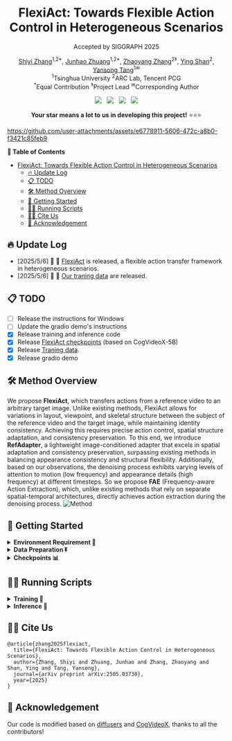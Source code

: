 <div align="center">

# FlexiAct: Towards Flexible Action Control in Heterogeneous Scenarios

Accepted by SIGGRAPH 2025

 [Shiyi Zhang](https://shiyi-zh0408.github.io/)<sup>1,2*</sup>, [Junhao Zhuang](https://zhuang2002.github.io/)<sup>1,2*</sup>, [Zhaoyang Zhang](https://zzyfd.github.io/#/)<sup>2‡</sup>, [Ying Shan](https://www.linkedin.com/in/YingShanProfile/)<sup>2</sup>, [Yansong Tang](https://andytang15.github.io/)<sup>1✉</sup> <br>
 <sup>1</sup>Tsinghua University <sup>2</sup>ARC Lab, Tencent PCG <br>
 <sup>*</sup>Equal Contribution <sup>‡</sup>Project Lead <sup>✉</sup>Corresponding Author



<a href='https://shiyi-zh0408.github.io/projectpages/FlexiAct/'><img src='https://img.shields.io/badge/Project-Page-Green'></a> &nbsp;
<a href="https://arxiv.org/abs/2505.03730"><img src="https://img.shields.io/badge/arXiv-2505.03730-b31b1b.svg"></a> &nbsp;
<a href='https://huggingface.co/datasets/shiyi0408/FlexiAct'><img src='https://img.shields.io/badge/%F0%9F%A4%97%20Hugging%20Face-Dataset-blue'></a> &nbsp;
<a href="https://huggingface.co/shiyi0408/FlexiAct"><img src="https://img.shields.io/badge/%F0%9F%A4%97%20Hugging%20Face-Model-blue"></a>
</p>

**Your star means a lot to us in developing this project!** ⭐⭐⭐
</div>

https://github.com/user-attachments/assets/e6778911-5606-472c-a8b0-f3421c85feb9

**📖 Table of Contents**


- [FlexiAct: Towards Flexible Action Control in Heterogeneous Scenarios](#flexiact-towards-flexible-action-control-in-heterogeneous-scenarios)
  - [🔥 Update Log](#-update-log)
  - [📋 TODO](#-todo)
  - [🛠️ Method Overview](#️-method-overview)
  - [🚀 Getting Started](#-getting-started)
  - [🏃🏼 Running Scripts](#-running-scripts)
  - [🤝🏼 Cite Us](#-cite-us)
  - [🙏 Acknowledgement](#-acknowledgement)



## 🔥 Update Log
- [2025/5/6] 📢 📢  [FlexiAct](https://huggingface.co/shiyi0408/FlexiAct) is released, a flexible action transfer framework in heterogeneous scenarios.
- [2025/5/6] 📢 📢  [Our traning data](https://huggingface.co/datasets/shiyi0408/FlexiAct) are released.

## 📋 TODO
- [ ] Release the instructions for Windows
- [ ] Update the gradio demo's instructions
- [x] Release training and inference code
- [x] Release [FlexiAct checkpoints](https://huggingface.co/shiyi0408/FlexiAct) (based on CogVideoX-5B)
- [x] Release [Traning data](https://huggingface.co/datasets/shiyi0408/FlexiAct).
- [x] Release gradio demo
## 🛠️ Method Overview

We propose **FlexiAct**, which transfers actions from a reference video to an arbitrary target image. Unlike existing methods, FlexiAct allows for variations in layout, viewpoint, and skeletal structure between the subject of the reference video and the target image, while maintaining identity consistency. Achieving this requires precise action control, spatial structure adaptation, and consistency preservation. To this end, we introduce **RefAdapter**, a lightweight image-conditioned adapter that excels in spatial adaptation and consistency preservation, surpassing existing methods in balancing appearance consistency and structural flexibility. Additionally, based on our observations, the denoising process exhibits varying levels of attention to motion (low frequency) and appearance details (high frequency) at different timesteps. So we propose **FAE** (Frequency-aware Action Extraction), which, unlike existing methods that rely on separate spatial-temporal architectures, directly achieves action extraction during the denoising process.
![Method](https://github.com/user-attachments/assets/fa89d093-2741-46f2-87a7-b9cfbd77d0ee)


## 🚀 Getting Started

<details>
<summary><b>Environment Requirement 🔧</b></summary>

**Step 1:** Clone this repo

```
git clone https://github.com/TencentARC/FlexiAct.git
```

**Step 2:** Install required packages

```
bash env.sh
conda activate cog
```

</details>

<details>
<summary><b>Data Preparation ⏬</b></summary>


**Option 1: Official data**

You can download the data we used in our paper at [here](https://huggingface.co/datasets/shiyi0408/FlexiAct). 
```
cd FlexiAct
git clone https://huggingface.co/datasets/shiyi0408/FlexiAct ./benchmark
```
By downloading the data, you are agreeing to the terms and conditions of the license. The data structure should be like:

```
|-- benchmark
    |-- captions
        |-- animal
            |-- dogjump
                |-- crop.csv
                |-- val_image.csv
            |-- dogstand
            |-- ...
        |-- camera
            |-- camera_forward
                |-- crop.csv
                |-- val_image.csv
            |-- camera_rotate
            |-- ...
        |-- human
            |-- chest
                |-- crop.csv
                |-- val_image.csv
            |-- crouch
            |-- ...
    |-- reference_videos
        |-- animal
            |-- dogjump
                |-- 0.mp4
                |-- 1.mp4
                |-- ...
            |-- dogstand
                |-- 0.mp4
                |-- 1.mp4
                |-- ...
            |-- ...
        |-- camera
            |-- camera_forward
                |-- 0.mp4
                |-- 1.mp4
                |-- ...
            |-- camera_rotate
                |-- 0.mp4
                |-- 1.mp4
                |-- ...
            |-- ...
        |-- human
            |-- chest
                |-- 0.mp4
                |-- 1.mp4
                |-- ...
            |-- crouch
                |-- 0.mp4
                |-- 1.mp4
                |-- ...
            |-- ...
        |-- extract_vid_and_crop.py
    |-- target_image
        |-- animal
            |-- animal_bird1.jpg
            |-- animal_capy1.webp
            |-- ...
        |-- camera
            |-- view1.jpg
            |-- view2.jpg
            |-- ...
        |-- human
            |-- game_girl_1.webp
            |-- game_girl_2.webp
            |-- ...
    
```

**Option 2: Prepare your own data**

For each action, we use `crop.csv` to store information about the reference videos used for training, and `val_image.csv` to store information about the target images used for validation during training. The specific steps are as follows:

**Step1: Prepare your reference video**
Save your video in `benchmark/reference_videos/{scenario}` (using `rotate.mp4` as an example, where `{scenario}` is `human`). Adjust the parameters in `benchmark/reference_videos/extract_vid_and_crop.py` according to your needs to determine the cropped segments:
```
action_name = "rotate" # your action name, same with the reference video name
subject_type = "human" # camera, human, animal
start_second = 3 # start second of the action
end_second = 9 # end second of the action
```
Then execute:
```
python benchmark/reference_videos/extract_vid_and_crop.py
```


You will get the `benchmark/reference_videos/{scenario}/{action_name}_crop` folder containing 12 new videos after random cropping. This part can refer to the explanation in the second paragraph of section 3.4 in our paper. This helps prevent the Frequency-aware Embedding from focusing on the reference video's layout.

**Step2: Create `crop.csv`**

To obtain captions for the reference videos, we recommend using [CogVLM](https://github.com/THUDM/CogVLM) to generate video descriptions. Then you need to create `crop.csv` in `benchmark/captions/{scenario}/{action_name}`. You can directly copy `crop.csv` from our provided examples and modify the action name in the path (first column) to `{action_name}`, and change the caption in the last column to the corresponding caption. You don't need to modify other columns.

**Step3: Prepare target images and create `val_image.csv`**  

First, prepare the target images you want to animate in `benchmark/target_images/{scenario}`.

Then, create `val_image.csv` in `benchmark/captions/{scenario}/{action_name}` to store the paths and captions of the target images used for testing during training. We recommend using captions similar to those of the reference videos. Below shows the format of `val_caption.csv`:

| Path      | Caption      |
|------------|------------|
| `benchmark/target_images/{senerio}/{your_target_image1.jpg}` | ... |
| `benchmark/target_images/{senerio}/{your_target_image2.jpg}` | ... |





</details>

<details>
<summary><b>Checkpoints 📊</b></summary>

Checkpoints of FlexiAct can be downloaded from [here](https://huggingface.co/shiyi0408/FlexiAct). The ckpt folder contains 

- **RefAdapter** pretrained checkpoints for CogVideoX-5b-I2V 
- 16 types of **FAE** pretrained checkpoints for CogVideoX-5b-I2V 

You can download the checkpoints and put the checkpoints in the `ckpts` folder by:
```
# Make sure git-lfs is installed (https://git-lfs.com)
git lfs install
git clone https://huggingface.co/shiyi0408/FlexiAct ckpts_temp
mv ckpts_temp/ckpts .
rm -r ckpts_temp
```

You also need to download the base model [CogVideoX-5B-I2V](https://huggingface.co/THUDM/CogVideoX-5b-I2V) to `{your_cogvideoi2v_path}` by:
```
git lfs install
git clone https://huggingface.co/THUDM/CogVideoX-5b-I2V {your_cogvideoi2v_path}
```

The ckpt structure should be like:

```
|-- ckpts
    |-- FAE
        |-- motion_ckpts
            |-- camera_forward.pt
            |-- ...
        |-- reference_videos
            |-- camera_forward.mp4
            |-- ...
    |-- refnetlora_step40000_model.pt # RefAdapter ckpt
```
</details>

## 🏃🏼 Running Scripts

<details>
<summary><b>Training 🤯</b></summary>

**Note:**  
We have provided the pre-trained checkpoint for RefAdapter, so you don't need to train RefAdapter. However, we still provide `scripts/train/RefAdapter_train.sh` as its training script. If you wish to try training RefAdapter, we recommend using [Miradata](https://github.com/mira-space/MiraData) as training data. The following describes how to train FAE for reference videos.

**Training script:**
```bash
# v: CUDA_VISIBLE_DEVICES
# a: your action name
bash scripts/train/FAE_train.sh -v 0,1,2,3 -a rotate
```
</details>


<details>
<summary><b>Inference 📜</b></summary>

You can animate your target images with pretrained FAE checkpoints:

```
bash scripts/inference/Inference.sh
```
</details>


## 🤝🏼 Cite Us

```
@article{zhang2025flexiact,
  title={FlexiAct: Towards Flexible Action Control in Heterogeneous Scenarios},
  author={Zhang, Shiyi and Zhuang, Junhao and Zhang, Zhaoyang and Shan, Ying and Tang, Yansong},
  journal={arXiv preprint arXiv:2505.03730},
  year={2025}
}
```


## 🙏 Acknowledgement
<span id="acknowledgement"></span>

Our code is modified based on [diffusers](https://github.com/huggingface/diffusers) and [CogVideoX](https://github.com/THUDM/CogVideo), thanks to all the contributors!

